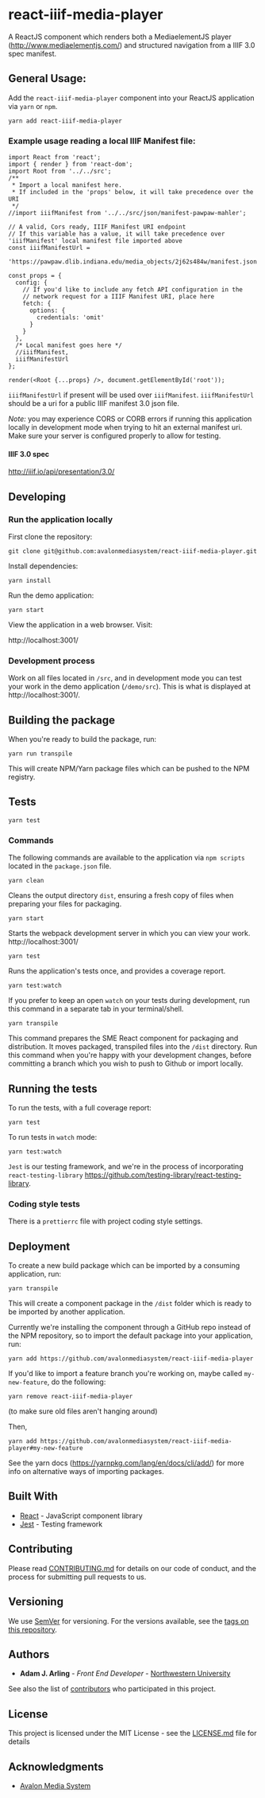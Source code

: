 # react-iiif-media-player

A ReactJS component which renders both a MediaelementJS player (http://www.mediaelementjs.com/) and structured navigation from a IIIF 3.0 spec manifest.

## General Usage:

Add the `react-iiif-media-player` component into your ReactJS application via `yarn` or `npm`.

`yarn add react-iiif-media-player`

### Example usage reading a local IIIF Manifest file:

```
import React from 'react';
import { render } from 'react-dom';
import Root from '../../src';
/**
 * Import a local manifest here.
 * If included in the 'props' below, it will take precedence over the URI
 */
//import iiifManifest from '../../src/json/manifest-pawpaw-mahler';

// A valid, Cors ready, IIIF Manifest URI endpoint
// If this variable has a value, it will take precedence over 'iiifManifest' local manifest file imported above
const iiifManifestUrl =
  'https://pawpaw.dlib.indiana.edu/media_objects/2j62s484w/manifest.json';

const props = {
  config: {
    // If you'd like to include any fetch API configuration in the
    // network request for a IIIF Manifest URI, place here
    fetch: {
      options: {
        credentials: 'omit'
      }
    }
  },
  /* Local manifest goes here */
  //iiifManifest,
  iiifManifestUrl
};

render(<Root {...props} />, document.getElementById('root'));

```

`iiifManifestUrl` if present will be used over `iiifManifest`. `iiifManifestUrl` should be a uri for a public IIIF manifest 3.0 json file.

_Note:_ you may experience CORS or CORB errors if running this application locally in development mode when trying to hit an external manifest uri. Make sure your server is configured properly to allow for testing.

#### IIIF 3.0 spec

http://iiif.io/api/presentation/3.0/

## Developing

### Run the application locally

First clone the repository:

`git clone git@github.com:avalonmediasystem/react-iiif-media-player.git`

Install dependencies:

`yarn install`

Run the demo application:

`yarn start`

View the application in a web browser. Visit:

http://localhost:3001/

### Development process

Work on all files located in `/src`, and in development mode you can test your work in the demo application (`/demo/src`). This is what is displayed at http://localhost:3001/.

## Building the package

When you're ready to build the package, run:

`yarn run transpile`

This will create NPM/Yarn package files which can be pushed to the NPM registry.

## Tests

`yarn test`

### Commands

The following commands are available to the application via `npm scripts` located in the `package.json` file.

```
yarn clean
```

Cleans the output directory `dist`, ensuring a fresh copy of files when preparing your files for packaging.

```
yarn start
```

Starts the webpack development server in which you can view your work. http://localhost:3001/

```
yarn test
```

Runs the application's tests once, and provides a coverage report.

```
yarn test:watch
```

If you prefer to keep an open `watch` on your tests during development, run this command in a separate tab in your terminal/shell.

```
yarn transpile
```

This command prepares the SME React component for packaging and distribution. It moves packaged, transpiled files into the `/dist` directory. Run this command when you're happy with your development changes, before committing a branch which you wish to push to Github or import locally.

## Running the tests

To run the tests, with a full coverage report:

```
yarn test
```

To run tests in `watch` mode:

```
yarn test:watch
```

`Jest` is our testing framework, and we're in the process of incorporating `react-testing-library` https://github.com/testing-library/react-testing-library.

### Coding style tests

There is a `prettierrc` file with project coding style settings.

## Deployment

To create a new build package which can be imported by a consuming application, run:

```
yarn transpile
```

This will create a component package in the `/dist` folder which is ready to be imported by another application.

Currently we're installing the component through a GitHub repo instead of the NPM repository, so to import the default package into your application, run:

```
yarn add https://github.com/avalonmediasystem/react-iiif-media-player
```

If you'd like to import a feature branch you're working on, maybe called `my-new-feature`, do the following:

```
yarn remove react-iiif-media-player
```

(to make sure old files aren't hanging around)

Then,

```
yarn add https://github.com/avalonmediasystem/react-iiif-media-player#my-new-feature
```

See the yarn docs (https://yarnpkg.com/lang/en/docs/cli/add/) for more info on alternative ways of importing packages.

## Built With

- [React](https://reactjs.org/) - JavaScript component library
- [Jest](https://jestjs.io/) - Testing framework

## Contributing

Please read [CONTRIBUTING.md](contributing.md) for details on our code of conduct, and the process for submitting pull requests to us.

## Versioning

We use [SemVer](http://semver.org/) for versioning. For the versions available, see the [tags on this repository](https://github.com/avalonmediasystem/react-structural-metadata-editor/tags).

## Authors

- **Adam J. Arling** - _Front End Developer_ - [Northwestern University](https://northwestern.edu)

See also the list of [contributors](https://github.com/avalonmediasystem/react-structural-metadata-editor/contributors) who participated in this project.

## License

This project is licensed under the MIT License - see the [LICENSE.md](LICENSE.md) file for details

## Acknowledgments

- [Avalon Media System](https://www.avalonmediasystem.org/)

[build-badge]: https://img.shields.io/travis/user/repo/master.png?style=flat-square
[build]: https://travis-ci.org/user/repo
[npm-badge]: https://img.shields.io/npm/v/npm-package.png?style=flat-square
[npm]: https://www.npmjs.org/package/npm-package
[coveralls-badge]: https://img.shields.io/coveralls/user/repo/master.png?style=flat-square
[coveralls]: https://coveralls.io/github/user/repo

